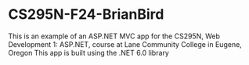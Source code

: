 # CS295N-F24-BrianBird
This is an example of an ASP.NET MVC app for the CS295N, Web Development 1: ASP.NET, course at Lane Community College in Eugene, Oregon
This app is built using the .NET 6.0 library

